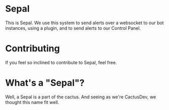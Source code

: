 # Sepal

This is Sepal. We use this system to send alerts over a websocket to our bot instances, using a plugin, and to send alerts to our Control Panel.

# Contributing

If you feel so inclined to contribute to Sepal, feel free.

# What's a "Sepal"?

Well, a Sepal is a part of the cactus. And seeing as we're CactusDev, we thought this name fit well.
